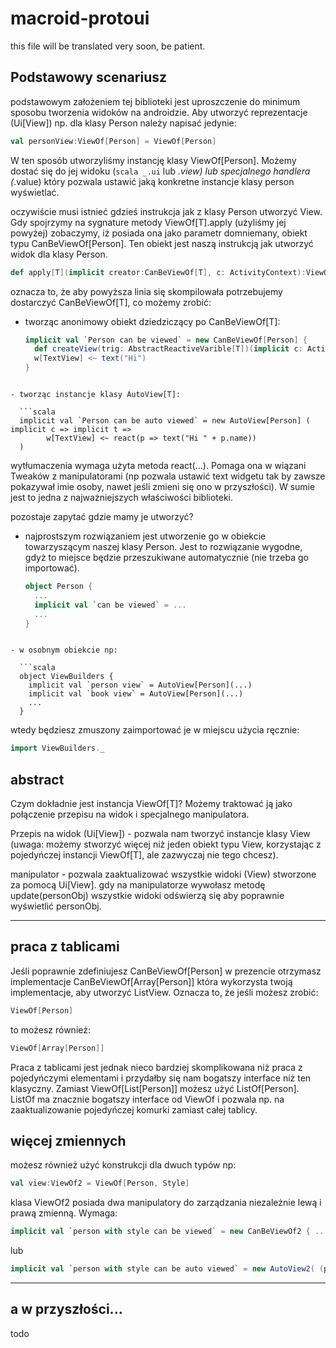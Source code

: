 macroid-protoui
=======================

this file will be translated very soon, be patient.

Podstawowy scenariusz
-----------------------

podstawowym założeniem tej biblioteki jest uproszczenie do minimum sposobu tworzenia widoków na androidzie. 
Aby utworzyć reprezentacje (Ui[View]) np. dla klasy Person należy napisać jedynie:

  ```scala
  val personView:ViewOf[Person] = ViewOf[Person]
```

W ten sposób utworzyliśmy instancję klasy ViewOf[Person]. Możemy dostać się do jej widoku (```scala _.ui``` lub _.view) lub specjalnego handlera (_.value) który pozwala ustawić jaką konkretne instancje klasy person wyświetlać.

oczywiście musi istnieć gdzieś instrukcja jak z klasy Person utworzyć View. Gdy spojrzymy na sygnature metody ViewOf[T].apply (użyliśmy jej powyżej) zobaczymy, iż posiada ona jako parametr domniemany, obiekt typu CanBeViewOf[Person]. Ten obiekt jest naszą instrukcją jak utworzyć widok dla klasy Person.  

  ```scala
  def apply[T](implicit creator:CanBeViewOf[T], c: ActivityContext):ViewOf[T]
```

oznacza to, że aby powyższa linia się skompilowała potrzebujemy dostarczyć CanBeViewOf[T], co możemy zrobić:
- tworząc anonimowy obiekt dziedziczący po CanBeViewOf[T]: 
  
  ```scala
  implicit val `Person can be viewed` = new CanBeViewOf[Person] {
	def createView(trig: AbstractReactiveVarible[T])(implicit c: ActivityContext): Ui[View] = 
	w[TextView] <~ text("Hi")
  } 
```
  
- tworząc instancje klasy AutoView[T]:
  
  ```scala
  implicit val `Person can be auto viewed` = new AutoView[Person] ( implicit c => implicit t => 
		w[TextView] <~ react(p => text("Hi " + p.name))
  ) 
```
  
wytłumaczenia wymaga użyta metoda react(...). Pomaga ona w wiązani Tweaków z manipulatorami (np pozwala ustawić text widgetu tak by zawsze pokazywał imie osoby, nawet jeśli zmieni się ono w przyszłości). W sumie jest to jedna z najważniejszych właściwości biblioteki. 
	
pozostaje zapytać gdzie mamy je utworzyć?
- najprostszym rozwiązaniem jest utworzenie go w obiekcie towarzyszącym naszej klasy Person. Jest to rozwiązanie wygodne, gdyż to miejsce będzie przeszukiwane automatycznie (nie trzeba go importować).
  
  ```scala
  object Person {
	...
	implicit val `can be viewed` = ...
	...
  } 
```

- w osobnym obiekcie np:

  ```scala
  object ViewBuilders {
	implicit val `person view` = AutoView[Person](...)
	implicit val `book view` = AutoView[Person](...) 
	...
  } 
```

wtedy będziesz zmuszony zaimportować je w miejscu użycia ręcznie:
  ```scala
  import ViewBuilders._
  ```
	
abstract
-------------------

Czym dokładnie jest instancja ViewOf[T]? Możemy traktować ją jako połączenie przepisu na widok i specjalnego manipulatora. 

Przepis na widok (Ui[View]) -  pozwala nam tworzyć instancje klasy View (uwaga: możemy stworzyć więcej niż jeden obiekt typu View, korzystając z pojedyńczej instancji ViewOf[T], ale zazwyczaj nie tego chcesz).

manipulator - pozwala zaaktualizować wszystkie widoki (View) stworzone za pomocą Ui[View]. gdy na manipulatorze wywołasz metodę update(personObj) wszystkie widoki odświerzą się aby poprawnie wyświetlić personObj.

------------------
praca z tablicami
------------------

Jeśli poprawnie zdefiniujesz CanBeViewOf[Person] w prezencie otrzymasz implementacje CanBeViewOf[Array[Person]] która wykorzysta twoją implementacje, aby utworzyć ListView. Oznacza to, że jeśli możesz zrobić:

  ```scala
  ViewOf[Person]
``` 

to możesz również:

  ```scala
  ViewOf[Array[Person]]
```
Praca z tablicami jest jednak nieco bardziej skomplikowana niż praca z pojedyńczymi elementami i przydałby się nam bogatszy interface niż ten klasyczny. Zamiast ViewOf[List[Person]] możesz użyć ListOf[Person]. ListOf ma znacznie bogatszy interface od ViewOf i pozwala np. na zaaktualizowanie pojedyńczej komurki zamiast całej tablicy.


więcej zmiennych
-----------------

możesz również użyć konstrukcji dla dwuch typów np:

  ```scala
  val view:ViewOf2 = ViewOf[Person, Style]
```

klasa ViewOf2 posiada dwa manipulatory do zarządzania niezależnie lewą i prawą zmienną. Wymaga:
	
  ```scala
  implicit val `person with style can be viewed` = new CanBeViewOf2 { ... }
```

lub
  ```scala
  implicit val `person with style can be auto viewed` = new AutoView2( (personRV, styleRV) => implicit c => ... )
```
------------------
a w przyszłości...
------------------

todo
